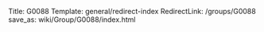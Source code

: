 Title: G0088
Template: general/redirect-index
RedirectLink: /groups/G0088
save_as: wiki/Group/G0088/index.html